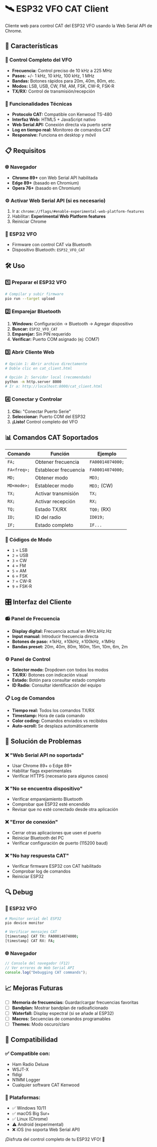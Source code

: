 # 🛰️ ESP32 VFO CAT Client

Cliente web para control CAT del ESP32 VFO usando la Web Serial API de Chrome.

## 🚀 Características

### 📡 Control Completo del VFO
- **Frecuencia:** Control preciso de 10 kHz a 225 MHz
- **Pasos:** +/- 1 kHz, 10 kHz, 100 kHz, 1 MHz
- **Bandas:** Botones rápidos para 20m, 40m, 80m, etc.
- **Modos:** LSB, USB, CW, FM, AM, FSK, CW-R, FSK-R
- **TX/RX:** Control de transmisión/recepción

### 🔧 Funcionalidades Técnicas
- **Protocolo CAT:** Compatible con Kenwood TS-480
- **Interfaz Web:** HTML5 + JavaScript nativo
- **Web Serial API:** Conexión directa vía puerto serie
- **Log en tiempo real:** Monitoreo de comandos CAT
- **Responsive:** Funciona en desktop y móvil

## 📋 Requisitos

### 🌐 Navegador
- **Chrome 89+** con Web Serial API habilitada
- **Edge 89+** (basado en Chromium)
- **Opera 76+** (basado en Chromium)

### ⚙️ Activar Web Serial API (si es necesario)
1. Ir a: `chrome://flags/#enable-experimental-web-platform-features`
2. Habilitar: **Experimental Web Platform features**
3. Reiniciar Chrome

### 📱 ESP32 VFO
- Firmware con control CAT vía Bluetooth
- Dispositivo Bluetooth: `ESP32_VFO_CAT`

## 🛠️ Uso

### 1️⃣ Preparar el ESP32 VFO
```bash
# Compilar y subir firmware
pio run --target upload
```

### 2️⃣ Emparejar Bluetooth
1. **Windows:** Configuración → Bluetooth → Agregar dispositivo
2. **Buscar:** `ESP32_VFO_CAT`
3. **Emparejar:** Sin PIN requerido
4. **Verificar:** Puerto COM asignado (ej: COM7)

### 3️⃣ Abrir Cliente Web
```bash
# Opción 1: Abrir archivo directamente
# Doble clic en cat_client.html

# Opción 2: Servidor local (recomendado)
python -m http.server 8000
# Ir a: http://localhost:8000/cat_client.html
```

### 4️⃣ Conectar y Controlar
1. **Clic:** "Conectar Puerto Serie"
2. **Seleccionar:** Puerto COM del ESP32
3. **¡Listo!** Control completo del VFO

## 📊 Comandos CAT Soportados

| Comando | Función | Ejemplo |
|---------|---------|---------|
| `FA;` | Obtener frecuencia | `FA00014074000;` |
| `FA<freq>;` | Establecer frecuencia | `FA00014074000;` |
| `MD;` | Obtener modo | `MD3;` |
| `MD<mode>;` | Establecer modo | `MD3;` (CW) |
| `TX;` | Activar transmisión | `TX;` |
| `RX;` | Activar recepción | `RX;` |
| `TQ;` | Estado TX/RX | `TQ0;` (RX) |
| `ID;` | ID del radio | `ID019;` |
| `IF;` | Estado completo | `IF...` |

### 🔢 Códigos de Modo
- `1` = LSB
- `2` = USB  
- `3` = CW
- `4` = FM
- `5` = AM
- `6` = FSK
- `7` = CW-R
- `9` = FSK-R

## 🎛️ Interfaz del Cliente

### 📻 Panel de Frecuencia
- **Display digital:** Frecuencia actual en MHz.kHz.Hz
- **Input manual:** Introducir frecuencia directa
- **Botones de paso:** ±1kHz, ±10kHz, ±100kHz, ±1MHz
- **Bandas preset:** 20m, 40m, 80m, 160m, 15m, 10m, 6m, 2m

### ⚙️ Panel de Control
- **Selector modo:** Dropdown con todos los modos
- **TX/RX:** Botones con indicación visual
- **Estado:** Botón para consultar estado completo
- **ID Radio:** Consultar identificación del equipo

### 📋 Log de Comandos
- **Tiempo real:** Todos los comandos TX/RX
- **Timestamp:** Hora de cada comando
- **Color coding:** Comandos enviados vs recibidos
- **Auto-scroll:** Se desplaza automáticamente

## 🔧 Solución de Problemas

### ❌ "Web Serial API no soportada"
- Usar Chrome 89+ o Edge 89+
- Habilitar flags experimentales
- Verificar HTTPS (necesario para algunos casos)

### ❌ "No se encuentra dispositivo"
- Verificar emparejamiento Bluetooth
- Comprobar que ESP32 esté encendido
- Revisar que no esté conectado desde otra aplicación

### ❌ "Error de conexión"
- Cerrar otras aplicaciones que usen el puerto
- Reiniciar Bluetooth del PC
- Verificar configuración de puerto (115200 baud)

### ❌ "No hay respuesta CAT"
- Verificar firmware ESP32 con CAT habilitado
- Comprobar log de comandos
- Reiniciar ESP32

## 🔍 Debug

### 📱 ESP32 VFO
```bash
# Monitor serial del ESP32
pio device monitor

# Verificar mensajes CAT
[timestamp] CAT TX: FA00014074000;
[timestamp] CAT RX: FA;
```

### 🌐 Navegador
```javascript
// Console del navegador (F12)
// Ver errores de Web Serial API
console.log("Debugging CAT commands");
```

## 📈 Mejoras Futuras

- [ ] **Memoria de frecuencias:** Guardar/cargar frecuencias favoritas
- [ ] **Bandplan:** Mostrar bandplan de radioaficionado
- [ ] **Waterfall:** Display espectral (si se añade al ESP32)
- [ ] **Macros:** Secuencias de comandos programables
- [ ] **Themes:** Modo oscuro/claro

## 🤝 Compatibilidad

### ✅ Compatible con:
- Ham Radio Deluxe
- WSJT-X  
- fldigi
- N1MM Logger
- Cualquier software CAT Kenwood

### 📱 Plataformas:
- ✅ Windows 10/11
- ✅ macOS Big Sur+
- ✅ Linux (Chrome)
- ⚠️ Android (experimental)
- ❌ iOS (no soporta Web Serial API)

¡Disfruta del control completo de tu ESP32 VFO! 🎉